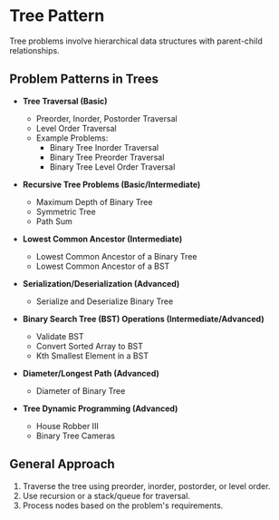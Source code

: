 # Tree Pattern

Tree problems involve hierarchical data structures with parent-child relationships.

## Problem Patterns in Trees

- **Tree Traversal (Basic)**
  - Preorder, Inorder, Postorder Traversal
  - Level Order Traversal
  - Example Problems:
    - Binary Tree Inorder Traversal
    - Binary Tree Preorder Traversal
    - Binary Tree Level Order Traversal

- **Recursive Tree Problems (Basic/Intermediate)**
  - Maximum Depth of Binary Tree
  - Symmetric Tree
  - Path Sum

- **Lowest Common Ancestor (Intermediate)**
  - Lowest Common Ancestor of a Binary Tree
  - Lowest Common Ancestor of a BST

- **Serialization/Deserialization (Advanced)**
  - Serialize and Deserialize Binary Tree

- **Binary Search Tree (BST) Operations (Intermediate/Advanced)**
  - Validate BST
  - Convert Sorted Array to BST
  - Kth Smallest Element in a BST

- **Diameter/Longest Path (Advanced)**
  - Diameter of Binary Tree

- **Tree Dynamic Programming (Advanced)**
  - House Robber III
  - Binary Tree Cameras

## General Approach
1. Traverse the tree using preorder, inorder, postorder, or level order.
2. Use recursion or a stack/queue for traversal.
3. Process nodes based on the problem's requirements.
